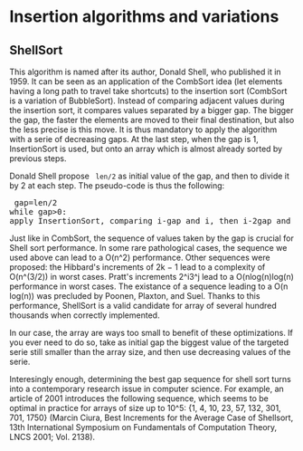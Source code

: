 
# Insertion algorithms and variations #

## ShellSort ##
This algorithm is named after its author, Donald Shell, who published it in
1959. It can be seen as an application of the CombSort idea (let elements
having a long path to travel take shortcuts) to the insertion sort (CombSort
is a variation of BubbleSort). Instead of comparing adjacent values during
the insertion sort, it compares values separated by a bigger gap. The bigger
the gap, the faster the elements are moved to their final destination, but
also the less precise is this move. It is thus mandatory to apply the
algorithm with a serie of decreasing gaps. At the last step, when the gap is
1, InsertionSort is used, but onto an array which is almost already sorted
by previous steps.

Donald Shell propose ` len/2` as initial value of the gap, and
then to divide it by 2 at each step. The pseudo-code is thus the following: 
<pre> gap=len/2
while gap>0:
apply InsertionSort, comparing i-gap and i, then i-2gap and i-gap, then i-3gap and i-2gap, etc.</pre>

Just like in CombSort, the sequence of values taken by the gap is crucial
for Shell sort performance. In some rare pathological cases, the sequence we
used above can lead to a O(n^2) performance. Other sequences were proposed:
the Hibbard's increments of 2k − 1 lead to a complexity of O(n^(3/2)) in
worst cases. Pratt's increments 2^i3^j lead to a O(nlog(n)log(n) performance
in worst cases. The existance of a sequence leading to a O(n log(n)) was
precluded by Poonen, Plaxton, and Suel. Thanks to this performance,
ShellSort is a valid candidate for array of several hundred thousands when
correctly implemented.

In our case, the array are ways too small to benefit of these
optimizations. If you ever need to do so, take as initial gap the biggest
value of the targeted serie still smaller than the array size, and then use
decreasing values of the serie.

Interesingly enough, determining the best gap sequence for shell sort turns
into a contemporary research issue in computer science. For example, an
article of 2001 introduces the following sequence, which seems to be optimal
in practice for arrays of size up to 10^5: {1, 4, 10, 23, 57, 132, 301, 701,
1750} (Marcin Ciura, Best Increments for the Average Case of Shellsort, 13th
International Symposium on Fundamentals of Computation Theory, LNCS 2001;
Vol. 2138).

